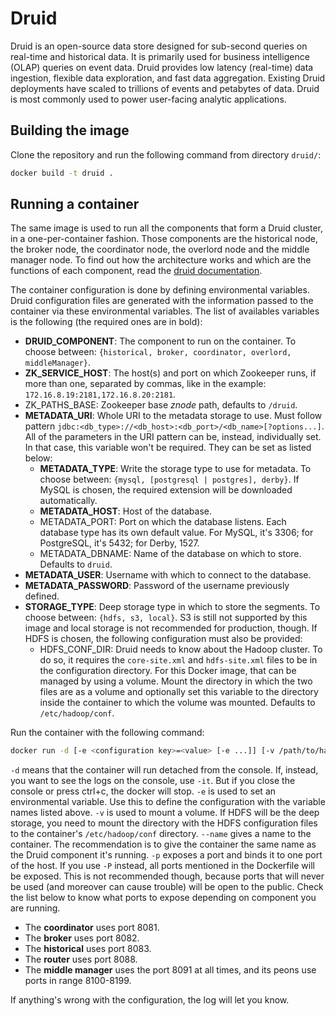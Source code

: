# Druid

Druid is an open-source data store designed for sub-second queries on real-time and historical data. It is primarily used for business intelligence (OLAP) queries on event data. Druid provides low latency (real-time) data ingestion, flexible data exploration, and fast data aggregation. Existing Druid deployments have scaled to trillions of events and petabytes of data. Druid is most commonly used to power user-facing analytic applications.

## Building the image

Clone the repository and run the following command from directory `druid/`:

```bash
docker build -t druid .
```

## Running a container

The same image is used to run all the components that form a Druid cluster, in a one-per-container fashion. Those components are the historical node, the broker node, the coordinator node, the overlord node and the middle manager node. To find out how the architecture works and which are the functions of each component, read the [druid documentation](http://druid.io/docs/0.11.0/design/design.html).

The container configuration is done by defining environmental variables. Druid configuration files are generated with the information passed to the container via these environmental variables. The list of availables variables is the following (the required ones are in bold):

* __DRUID_COMPONENT__: The component to run on the container. To choose between: `{historical, broker, coordinator, overlord, middleManager}`.
* __ZK_SERVICE_HOST__: The host(s) and port on which Zookeeper runs, if more than one, separated by commas, like in the example: `172.16.8.19:2181,172.16.8.20:2181`.
* ZK_PATHS_BASE: Zookeeper base _znode_ path, defaults to `/druid`.
* __METADATA_URI__: Whole URI to the metadata storage to use. Must follow pattern `jdbc:<db_type>://<db_host>:<db_port>/<db_name>[?options...]`. All of the parameters in the URI pattern can be, instead, individually set. In that case, this variable won't be required. They can be set as listed below:
  * __METADATA_TYPE__: Write the storage type to use for metadata. To choose between: `{mysql, [postgresql | postgres], derby}`. If MySQL is chosen, the required extension will be downloaded automatically.
  * __METADATA_HOST__: Host of the database.
  * METADATA_PORT: Port on which the database listens. Each database type has its own default value. For MySQL, it's 3306; for PostgreSQL, it's 5432; for Derby, 1527.
  * METADATA_DBNAME: Name of the database on which to store. Defaults to `druid`.
* __METADATA_USER__: Username with which to connect to the database.
* __METADATA_PASSWORD__: Password of the username previously defined.
* __STORAGE_TYPE__: Deep storage type in which to store the segments. To choose between: `{hdfs, s3, local}`. S3 is still not supported by this image and local storage is not recommended for production, though. If HDFS is chosen, the following configuration must also be provided:
  * HDFS_CONF_DIR: Druid needs to know about the Hadoop cluster. To do so, it requires the `core-site.xml` and `hdfs-site.xml` files to be in the configuration directory. For this Docker image, that can be managed by using a volume. Mount the directory in which the two files are as a volume and optionally set this variable to the directory inside the container to which the volume was mounted. Defaults to `/etc/hadoop/conf`.

Run the container with the following command:

```bash
docker run -d [-e <configuration key>=<value> [-e ...]] [-v /path/to/hadoop/conf:/etc/hadoop/conf] --name <container name> -p <host port>:<component port> druid
```

`-d` means that the container will run detached from the console. If, instead, you want to see the logs on the console, use `-it`. But if you close the console or press ctrl+c, the docker will stop.
`-e` is used to set an environmental variable. Use this to define the configuration with the variable names listed above.
`-v` is used to mount a volume. If HDFS will be the deep storage, you need to mount the directory with the HDFS configuration files to the container's `/etc/hadoop/conf` directory.
`--name` gives a name to the container. The recommendation is to give the container the same name as the Druid component it's running.
`-p` exposes a port and binds it to one port of the host. If you use `-P` instead, all ports mentioned in the Dockerfile will be exposed. This is not recommended though, because ports that will never be used (and moreover can cause trouble) will be open to the public. Check the list below to know what ports to expose depending on component you are running.
* The __coordinator__ uses port 8081.
* The __broker__ uses port 8082.
* The __historical__ uses port 8083.
* The __router__ uses port 8088.
* The __middle manager__ uses the port 8091 at all times, and its peons use ports in range 8100-8199.

If anything's wrong with the configuration, the log will let you know.

